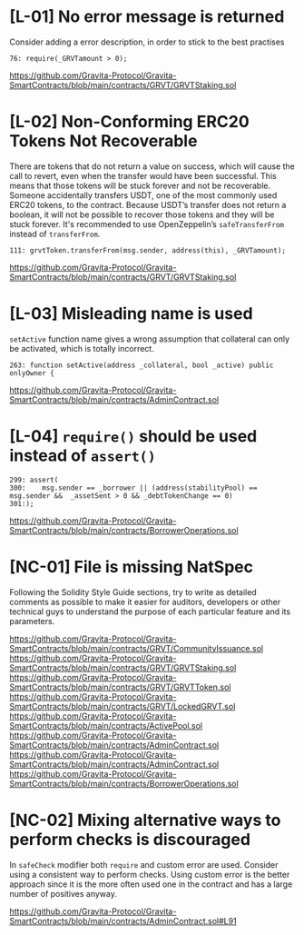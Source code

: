 # [L-01] No error message is returned

Consider adding a error description, in order to stick to the best practises

```solidity
76: require(_GRVTamount > 0);
```

https://github.com/Gravita-Protocol/Gravita-SmartContracts/blob/main/contracts/GRVT/GRVTStaking.sol

# [L-02] Non-Conforming ERC20 Tokens Not Recoverable

There are tokens that do not return a value on success, which will cause the call to revert, even when the transfer would have been successful. This means that those tokens will be stuck forever and not be recoverable.
Someone accidentally transfers USDT, one of the most commonly used ERC20 tokens, to the contract. Because USDT’s transfer does not return a boolean, it will not be possible to recover those tokens and they will be stuck forever.
It's recommended to use OpenZeppelin’s `safeTransferFrom` instead of `transferFrom`.

```solidity
111: grvtToken.transferFrom(msg.sender, address(this), _GRVTamount);
```

https://github.com/Gravita-Protocol/Gravita-SmartContracts/blob/main/contracts/GRVT/GRVTStaking.sol

# [L-03] Misleading name is used

`setActive` function name gives a wrong assumption that collateral can only be activated, which is totally incorrect.

```solidity
263: function setActive(address _collateral, bool _active) public onlyOwner {
```

https://github.com/Gravita-Protocol/Gravita-SmartContracts/blob/main/contracts/AdminContract.sol

# [L-04] `require()` should be used instead of `assert()`

```solidity
299: assert(
300:    msg.sender == _borrower || (address(stabilityPool) == msg.sender &&  _assetSent > 0 && _debtTokenChange == 0)
301:);
```

https://github.com/Gravita-Protocol/Gravita-SmartContracts/blob/main/contracts/BorrowerOperations.sol

# [NC-01] File is missing NatSpec

Following the Solidity Style Guide sections, try to write as detailed comments as possible to make it easier for auditors, developers or other technical guys to understand the purpose of each particular feature and its parameters.

https://github.com/Gravita-Protocol/Gravita-SmartContracts/blob/main/contracts/GRVT/CommunityIssuance.sol
https://github.com/Gravita-Protocol/Gravita-SmartContracts/blob/main/contracts/GRVT/GRVTStaking.sol
https://github.com/Gravita-Protocol/Gravita-SmartContracts/blob/main/contracts/GRVT/GRVTToken.sol
https://github.com/Gravita-Protocol/Gravita-SmartContracts/blob/main/contracts/GRVT/LockedGRVT.sol
https://github.com/Gravita-Protocol/Gravita-SmartContracts/blob/main/contracts/ActivePool.sol
https://github.com/Gravita-Protocol/Gravita-SmartContracts/blob/main/contracts/AdminContract.sol
https://github.com/Gravita-Protocol/Gravita-SmartContracts/blob/main/contracts/AdminContract.sol
https://github.com/Gravita-Protocol/Gravita-SmartContracts/blob/main/contracts/BorrowerOperations.sol

# [NC-02] Mixing alternative ways to perform checks is discouraged

In `safeCheck` modifier both `require` and custom error are used. Consider using a consistent way to perform checks. Using custom error is the better approach since it is the more often used one in the contract and has a large number of positives anyway.

https://github.com/Gravita-Protocol/Gravita-SmartContracts/blob/main/contracts/AdminContract.sol#L91
